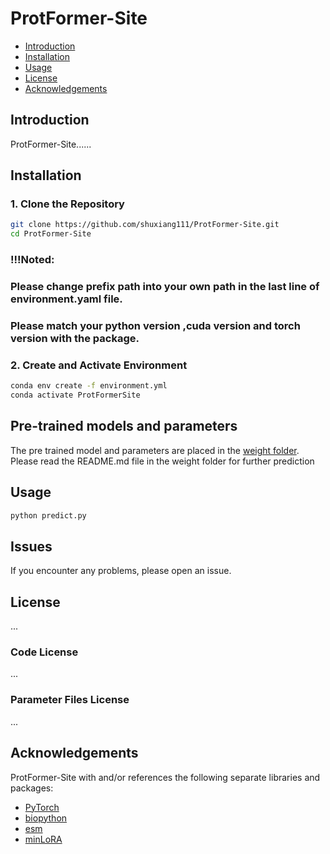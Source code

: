 # ProtFormer-Site

- [Introduction](#introduction)
- [Installation](#installation)
- [Usage](#usage)
- [License](#license)
- [Acknowledgements](#acknowledgements)

## Introduction

ProtFormer-Site......

## Installation

### 1. Clone the Repository

```bash
git clone https://github.com/shuxiang111/ProtFormer-Site.git
cd ProtFormer-Site
```

### !!!Noted: 

### Please change prefix path into your own path in the last line of environment.yaml file.

### Please match your python version ,cuda version and torch version with the package.

### 2. Create and Activate Environment
```bash
conda env create -f environment.yml
conda activate ProtFormerSite
```

## Pre-trained models and parameters
The pre trained model and parameters are placed in the [weight folder](https://github.com/shuxiang111/ProtFormer-Site/weight). Please read the README.md file in the weight folder for further prediction

## Usage
```bash
python predict.py
```

## Issues
If you encounter any problems, please open an issue.

## License
...

### Code License
...

### Parameter Files License
...

## Acknowledgements
ProtFormer-Site with and/or references the following separate libraries and packages:
- [PyTorch](https://github.com/pytorch/pytorch)
- [biopython](https://github.com/biopython/biopython)
- [esm](https://github.com/facebookresearch/esm)
- [minLoRA](https://github.com/cccntu/minLoRA)
